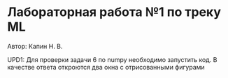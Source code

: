 # Лабораторная работа №1 по треку ML
Автор: Капин Н. В.

UPD1: Для проверки задачи 6 по numpy необходимо запустить код. В качестве ответа откроются два окна с отрисованными фигурами

